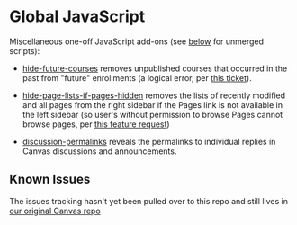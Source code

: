 # Global JavaScript

Miscellaneous one-off JavaScript add-ons (see [below](#dev-javascript-1) for unmerged scripts):

  - [hide-future-courses](/hide-future-courses.js) removes unpublished courses that occurred in the past from "future" enrollments (a logical error, per [this ticket](https://help.instructure.com/requests/173156)).

  - [hide-page-lists-if-pages-hidden](/hide-page-lists-if-pages-hidden.js) removes the lists of recently modified and all pages from the right sidebar if the Pages link is not available in the left sidebar (so user's without permission to browse Pages cannot browse pages, per [this feature request](https://help.instructure.com/entries/21511835-Hide-All-Pages-List-when-Pages-is-Removed-from-Navigation))
  - [discussion-permalinks](/discussion-permalinks.js) reveals the permalinks to individual replies in Canvas discussions and announcements.

## Known Issues

The issues tracking hasn't yet been pulled over to this repo and still lives in [our original Canvas repo](https://github.com/smtech/canvas/issues?milestone=3)

